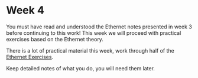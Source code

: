 # Week 4

You must have read and understood the Ethernet notes presented in week 3 before continuing to this work! This week we will proceed with practical exercises based on the Ethernet theory.

There is a lot of practical material this week, work through half of the [Ethernet Exercises](https://johnoraw-education.gitbook.io/networking/ethernetpractice).&#x20;

Keep detailed notes of what you do, you will need them later.&#x20;
